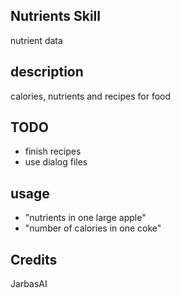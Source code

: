 ## Nutrients Skill

nutrient data

## description

calories, nutrients and recipes for food


## TODO

* finish recipes
* use dialog files


## usage

* "nutrients in one large apple"
* "number of calories in one coke"

## Credits

JarbasAI


